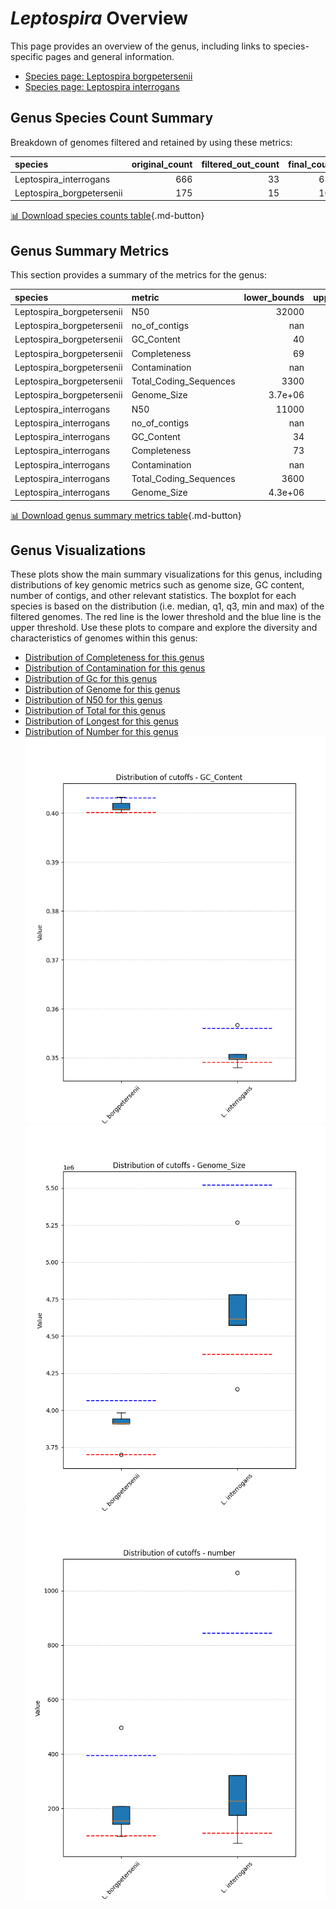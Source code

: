 # *Leptospira* Overview
This page provides an overview of the genus, including links to species-specific pages and general information.

- [Species page: Leptospira borgpetersenii](Leptospira_borgpetersenii/index.md)
- [Species page: Leptospira interrogans](Leptospira_interrogans/index.md)
## Genus Species Count Summary
Breakdown of genomes filtered and retained by using these metrics:

| species                   |   original_count |   filtered_out_count |   final_count |
|:--------------------------|-----------------:|---------------------:|--------------:|
| Leptospira_interrogans    |              666 |                   33 |           633 |
| Leptospira_borgpetersenii |              175 |                   15 |           160 |


[📊 Download species counts table](species_counts.csv){.md-button}
## Genus Summary Metrics
This section provides a summary of the metrics for the genus:

| species                   | metric                 |   lower_bounds |   upper_bounds |
|:--------------------------|:-----------------------|---------------:|---------------:|
| Leptospira_borgpetersenii | N50                    |    32000       |      nan       |
| Leptospira_borgpetersenii | no_of_contigs          |      nan       |      400       |
| Leptospira_borgpetersenii | GC_Content             |       40       |       41       |
| Leptospira_borgpetersenii | Completeness           |       69       |      nan       |
| Leptospira_borgpetersenii | Contamination          |      nan       |        9       |
| Leptospira_borgpetersenii | Total_Coding_Sequences |     3300       |     3700       |
| Leptospira_borgpetersenii | Genome_Size            |        3.7e+06 |        4.1e+06 |
| Leptospira_interrogans    | N50                    |    11000       |      nan       |
| Leptospira_interrogans    | no_of_contigs          |      nan       |      850       |
| Leptospira_interrogans    | GC_Content             |       34       |       36       |
| Leptospira_interrogans    | Completeness           |       73       |      nan       |
| Leptospira_interrogans    | Contamination          |      nan       |       13       |
| Leptospira_interrogans    | Total_Coding_Sequences |     3600       |     4800       |
| Leptospira_interrogans    | Genome_Size            |        4.3e+06 |        5.6e+06 |


[📊 Download genus summary metrics table](genus_summary_metrics.csv){.md-button}
## Genus Visualizations
These plots show the main summary visualizations for this genus, including distributions of key genomic metrics such as genome size, GC content, number of contigs, and other relevant statistics. The boxplot for each species is based on the distribution (i.e. median, q1, q3, min and max) of the filtered genomes. The red line is the lower threshold and the blue line is the upper threshold. Use these plots to compare and explore the diversity and characteristics of genomes within this genus:

- [Distribution of Completeness for this genus](Completeness_Specific_boxplot_0.png)
- [Distribution of Contamination for this genus](Contamination_boxplot_0.png)
- [Distribution of Gc for this genus](GC_Content_boxplot_0.png)
- [Distribution of Genome for this genus](Genome_Size_boxplot_0.png)
- [Distribution of N50 for this genus](N50_boxplot_0.png)
- [Distribution of Total for this genus](Total_Coding_Sequences_boxplot_0.png)
- [Distribution of Longest for this genus](longest_boxplot_0.png)
- [Distribution of Number for this genus](number_boxplot_0.png)
![Distribution of Gc](GC_Content_boxplot_0.png)
![Distribution of Genome](Genome_Size_boxplot_0.png)
![Distribution of Number](number_boxplot_0.png)
